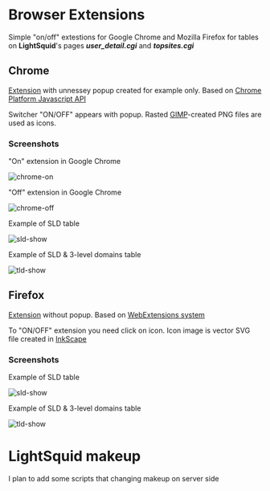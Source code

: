 # Browser Extensions
Simple "on/off" extestions for Google Chrome and Mozilla Firefox for tables on **LightSquid**'s pages **_user_detail.cgi_** and **_topsites.cgi_**

## Chrome
[Extension](https://chrome.google.com/webstore/detail/lightsquid-domain-tables/fafccnlhnfddlpgalmebpmnokiegldca?hl=en) with unnessey popup created for example only. Based on [Chrome Platform Javascript API](https://developer.chrome.com/extensions/api_index)

Switcher "ON/OFF" appears with popup. Rasted [GIMP](https://www.gimp.org/)-created PNG files are used as icons.

### Screenshots

"On" extension in Google Chrome

![chrome-on](https://raw.githubusercontent.com/Endoroo/lightsquid-makeup/extra/images/chrome-on.png)

"Off" extension in Google Chrome

![chrome-off](https://raw.githubusercontent.com/Endoroo/lightsquid-makeup/extra/images/chrome-off.png)

Example of SLD table

![sld-show](https://raw.githubusercontent.com/Endoroo/lightsquid-makeup/extra/images/chrome-sld.png)

Example of SLD & 3-level domains table

![tld-show](https://raw.githubusercontent.com/Endoroo/lightsquid-makeup/extra/images/chrome-tld.png)

## Firefox
[Extension](https://addons.mozilla.org/addon/lightsquid-domain-tables/) without popup. Based on [WebExtensions system](https://developer.mozilla.org/Add-ons/WebExtensions)

To "ON/OFF" extension you need click on icon. Icon image is vector SVG file created in [InkScape](https://inkscape.org/)

### Screenshots

Example of SLD table

![sld-show](https://raw.githubusercontent.com/Endoroo/lightsquid-makeup/extra/images/firefox-sld-screen.png)

Example of SLD & 3-level domains table

![tld-show](https://raw.githubusercontent.com/Endoroo/lightsquid-makeup/extra/images/firefox-tld-screen.png)

# LightSquid makeup
I plan to add some scripts that changing makeup on server side